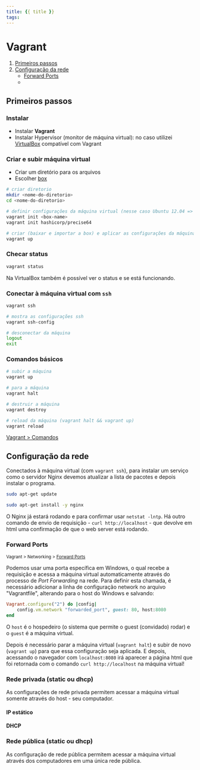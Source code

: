```yaml
---
title: {{ title }}
tags:
---
```


# Vagrant

1. [Primeiros passos](#primeiros-passos)
2. [Configuração da rede](#configura%c3%a7%c3%a3o-da-rede)
   - [Forward Ports](#forward-ports)
   - 

## Primeiros passos

### Instalar

- Instalar **Vagrant**
- Instalar Hypervisor (monitor de máquina virtual): no caso utilizei [VirtualBox](https://www.vagrantup.com/docs/virtualbox/) compatível com Vagrant

### Criar e subir máquina virtual

- Criar um diretório para os arquivos
- Escolher [box](https://www.vagrantup.com/intro/getting-started/boxes.html)

```bash
# criar diretorio
mkdir <nome-do-diretorio>
cd <nome-do-diretorio>

# definir configurações da máquina virtual (nesse caso Ubuntu 12.04 => hashicorp/precise64) - cria o arquivo Vagrantfile
vagrant init <box-name>
vagrant init hashicorp/precise64

# criar (baixar e importar a box) e aplicar as configurações da máquina virtual
vagrant up
```

### Checar status

```bash
vagrant status
```

Na VirtualBox também é possível ver o status e se está funcionando.

### Conectar à máquina virtual com `ssh`

```bash
vagrant ssh

# mostra as configurações ssh
vagrant ssh-config

# desconectar da máquina
logout
exit
```

### Comandos básicos

```bash
# subir a máquina
vagrant up

# para a máquina
vagrant halt

# destruir a máquina
vagrant destroy

# reload da máquina (vagrant halt && vagrant up)
vagrant reload
```

[Vagrant > Comandos](https://www.vagrantup.com/docs/cli/)

## Configuração da rede

Conectados à máquina virtual (com `vagrant ssh`), para instalar um serviço como o servidor Nginx devemos atualizar a lista de pacotes e depois instalar o programa.

```bash
sudo apt-get update

sudo apt-get install -y nginx
```

O Nginx já estará rodando e para confirmar usar `netstat -lntp`. Há outro comando de envio de requisição - `curl http://localhost` - que  devolve em html uma confirmação de que o web server está rodando.

### Forward Ports

<small>Vagrant > Networking > [Forward Ports](https://www.vagrantup.com/docs/networking/forwarded_ports.html)</small>

Podemos usar uma porta específica em Windows, o qual recebe a requisição e acessa a máquina virtual automaticamente através do processo de *Port Forwarding* na rede. Para definir esta chamada, é necessário adicionar a linha de configuração network no arquivo "Vagrantfile", alterando para o host do Windows e salvando:

```ruby
Vagrant.configure("2") do |config|
    config.vm.network "forwarded_port", guest: 80, host:8080
end
```
 
O `host` é o hospedeiro (o sistema que permite o guest (convidado) rodar) e o `guest` é a máquina virtual.

Depois é necessário parar a máquina virtual (`vagrant halt`) e subir de novo (`vagrant up`) para que essa configuração seja aplicada.
E depois, acessando o navegador com `localhost:8080` irá aparecer a página html que foi retornada com o comando `curl http://localhost` na máquina virtual!


### Rede privada (static ou dhcp)

As configurações de rede privada permitem acessar a máquina virtual somente através do host - seu computador.

#### IP estático

#### DHCP

### Rede pública (static ou dhcp)

As configuração de rede pública permitem acessar a máquina virtual através dos computadores em uma única rede pública.
